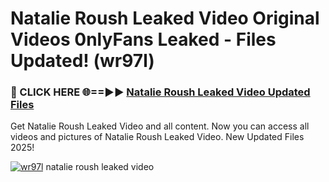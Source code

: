 # Natalie Roush Leaked Video Original Videos 0nlyFans Leaked - Files Updated! (wr97l)

<h3>🔴 CLICK HERE 🌐==►► <a href="https://tinyurl.com/brd5kh86" rel="nofollow">Natalie Roush Leaked Video Updated Files</a></h3>

Get Natalie Roush Leaked Video and all content. Now you can access all videos and pictures of Natalie Roush Leaked Video. New Updated Files 2025!

[![wr97l](https://i.imgur.com/K7sEzmb.gif)](https://tinyurl.com/brd5kh86)
natalie roush leaked video
